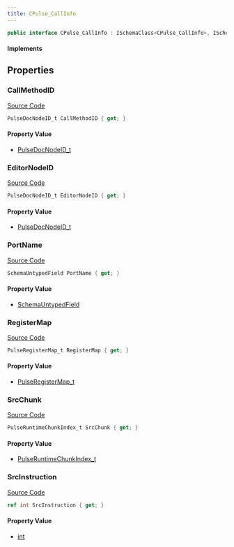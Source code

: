 ```yaml
---
title: CPulse_CallInfo
---
```


```csharp
public interface CPulse_CallInfo : ISchemaClass<CPulse_CallInfo>, ISchemaField, ISchemaClass, INativeHandle
```

#### Implements

## Properties

### CallMethodID

[Source Code](https://github.com/swiftly-solution/swiftlys2/blob/main/managed/src/SwiftlyS2.Generated/Schemas/Interfaces/CPulse_CallInfo.cs#L24)

```csharp
PulseDocNodeID_t CallMethodID { get; }
```

#### Property Value

- [PulseDocNodeID_t](/docs/api/shared/schemadefinitions/pulsedocnodeid_t)

### EditorNodeID

[Source Code](https://github.com/swiftly-solution/swiftlys2/blob/main/managed/src/SwiftlyS2.Generated/Schemas/Interfaces/CPulse_CallInfo.cs#L20)

```csharp
PulseDocNodeID_t EditorNodeID { get; }
```

#### Property Value

- [PulseDocNodeID_t](/docs/api/shared/schemadefinitions/pulsedocnodeid_t)

### PortName

[Source Code](https://github.com/swiftly-solution/swiftlys2/blob/main/managed/src/SwiftlyS2.Generated/Schemas/Interfaces/CPulse_CallInfo.cs#L18)

```csharp
SchemaUntypedField PortName { get; }
```

#### Property Value

- [SchemaUntypedField](/docs/api/shared/schemas/schemauntypedfield)

### RegisterMap

[Source Code](https://github.com/swiftly-solution/swiftlys2/blob/main/managed/src/SwiftlyS2.Generated/Schemas/Interfaces/CPulse_CallInfo.cs#L22)

```csharp
PulseRegisterMap_t RegisterMap { get; }
```

#### Property Value

- [PulseRegisterMap_t](/docs/api/shared/schemadefinitions/pulseregistermap_t)

### SrcChunk

[Source Code](https://github.com/swiftly-solution/swiftlys2/blob/main/managed/src/SwiftlyS2.Generated/Schemas/Interfaces/CPulse_CallInfo.cs#L26)

```csharp
PulseRuntimeChunkIndex_t SrcChunk { get; }
```

#### Property Value

- [PulseRuntimeChunkIndex_t](/docs/api/shared/schemadefinitions/pulseruntimechunkindex_t)

### SrcInstruction

[Source Code](https://github.com/swiftly-solution/swiftlys2/blob/main/managed/src/SwiftlyS2.Generated/Schemas/Interfaces/CPulse_CallInfo.cs#L28)

```csharp
ref int SrcInstruction { get; }
```

#### Property Value

- [int](https://learn.microsoft.com/dotnet/api/system.int32)


